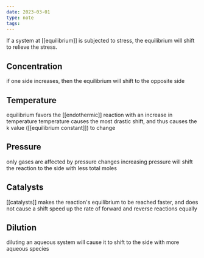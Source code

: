 ```yaml
---
date: 2023-03-01
type: note
tags:
---
```


If a system at [[equilibrium]] is subjected to stress, the equilibrium will shift to relieve the stress.

## Concentration
if one side increases, then the equilibrium will shift to the opposite side

## Temperature
equilibrium favors the [[endothermic]] reaction with an increase in temperature
temperature causes the most drastic shift, and thus causes the k value ([[equilibrium constant]]) to change

## Pressure
only gases are affected by pressure changes
increasing pressure will shift the reaction to the side with less total moles

## Catalysts
[[catalysts]] makes the reaction's equilibrium to be reached faster, and does not cause a shift
speed up the rate of forward and reverse reactions equally

## Dilution
diluting an aqueous system will cause it to shift to the side with more aqueous species
